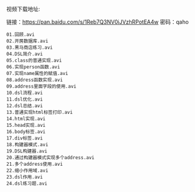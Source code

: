 视频下载地址:

链接：https://pan.baidu.com/s/1Reb7Q3NV0iJVzhRPotEA4w 密码：qaho

    01.回顾.avi
    02.开房数据库.avi
    03.黑马商店练习.avi
    04.DSL简介.avi
    05.class的普通实现.avi
    06.实现person函数.avi
    07.实现name属性的赋值.avi
    08.address函数实现.avi
    09.address里面字段的使用.avi
    10.dsl流程.avi
    11.dsl优化.avi
    12.dsl总结.avi
    13.普通实现html标签打印.avi
    14.html实现.avi
    15.head实现.avi
    16.body标签.avi
    17.div标签.avi
    18.构建器模式.avi
    19.DSL构建器.avi
    20.通过构建器模式实现多个address.avi
    21.多个address使用.avi
    22.缩小作用域.avi
    23.dsl作用.avi
    24.dsl练习题.avi